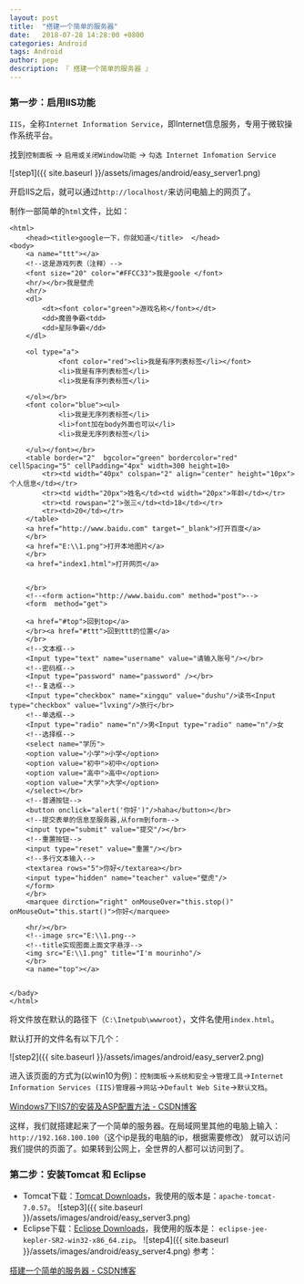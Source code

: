 ```yaml
---
layout: post
title:  "搭建一个简单的服务器"
date:   2018-07-28 14:28:00 +0800
categories: Android
tags: Android
author: pepe
description: 『 搭建一个简单的服务器 』
---
```


### **第一步：启用IIS功能**

`IIS`，全称`Internet Information Service`，即Internet信息服务，专用于微软操作系统平台。

找到`控制面板` -> `启用或关闭Window功能` -> `勾选 Internet Infomation Service`

![step1]({{ site.baseurl }}/assets/images/android/easy_server1.png)

开启IIS之后，就可以通过`http://localhost/`来访问电脑上的网页了。

制作一部简单的`html`文件，比如：
```
<html>
	<head><title>google一下，你就知道</title>  </head>
<body> 
	<a name="ttt"></a>
	<!--这是游戏列表（注释）-->
	<font size="20" color="#FFCC33">我是goole </font>
	<hr/></br>我是壁虎
	<hr/>
	<dl>
		<dt><font color="green">游戏名称</font></dt>
		<dd>魔兽争霸<tdd>
		<dd>星际争霸</dd>
	</dl>
	
	<ol type="a">
			<font color="red"><li>我是有序列表标签</li></font>
			<li>我是有序列表标签</li>
			<li>我是有序列表标签</li>
	
	</ol></br>
	<font color="blue"><ul>
			<li>我是无序列表标签</li>
			<li>font加在body外面也可以</li>
			<li>我是无序列表标签</li>
	
	</ul></font></br>
	<table border="2"  bgcolor="green" bordercolor="red" cellSpacing="5" cellPadding="4px" width=300 height=10>
		<tr><td width="40px" colspan="2" align="center" height="10px">个人信息</td></tr>
		<tr><td width="20px">姓名</td><td width="20px">年龄</td></tr>
		<tr><td rowspan="2">张三</td><td>18</td></tr>
		<tr><td>20</td></tr>
	</table>
	<a href="http://www.baidu.com" target="_blank">打开百度</a>
	</br>
	<a href="E:\\1.png">打开本地图片</a>
	</br>
	<a href="index1.html">打开网页</a>
	

	</br>	
	<!--<form action="http://www.baidu.com" method="post">-->
	<form  method="get">
	
	<a href="#top">回到top</a>
	</br><a href="#ttt">回到ttt的位置</a>
	</br>
	<!--文本框-->
	<Input type="text" name="username" value="请输入账号"/></br>
	<!--密码框-->
	<Input type="password" name="password" /></br>
	<!--复选框-->
	<Input type="checkbox" name="xingqu" value="dushu"/>读书<Input type="checkbox" value="lvxing"/>旅行</br>
	<!--单选框-->
	<Input type="radio" name="n"/>男<Input type="radio" name="n"/>女
	<!--选择框-->
	<select name="学历">
	<option value="小学">小学</option>
	<option value="初中">初中</option>
	<option value="高中">高中</option>
	<option value="大学">大学</option>
	</select></br>
	<!--普通按钮-->
	<button onclick="alert('你好')"/>haha</button></br>
	<!--提交表单的信息至服务器,从form到form-->
	<input type="submit" value="提交"/></br>
	<!--重置按钮-->
	<input type="reset" value="重置"/></br>
	<!--多行文本输入-->
	<textarea rows="5">你好</textarea></br>
	<input type="hidden" name="teacher" value="壁虎"/>
	</form>
	</br>
	<marquee dirction="right" onMouseOver="this.stop()" onMouseOut="this.start()">你好</marquee>

	<hr/></br>
	<!--image src="E:\\1.png-->
	<!--title实现图面上面文字悬浮-->
	<img src="E:\\1.png" title="I'm mourinho"/>
	</br>
	<a name="top"></a>
	

</bady>
</html>
```

将文件放在默认的路径下（`C:\Inetpub\wwwroot`），文件名使用`index.html`。

默认打开的文件名有以下几个：

![step2]({{ site.baseurl }}/assets/images/android/easy_server2.png)

进入该页面的方式为(以win10为例)：`控制面板`->`系统和安全`->`管理工具`->`Internet Information Services (IIS)管理器`->`网站`->`Default Web Site`->`默认文档`。

[Windows7下IIS7的安装及ASP配置方法 - CSDN博客](https://blog.csdn.net/q107770540/article/details/5261653)

这样，我们就搭建起来了一个简单的服务器。在局域网里其他的电脑上输入：`http://192.168.100.100`（这个ip是我的电脑的ip，根据需要修改） 就可以访问我们提供的页面了。如果转到公网上，全世界的人都可以访问到了。

### **第二步：安装Tomcat 和 Eclipse**

* Tomcat下载：[Tomcat Downloads](https://tomcat.apache.org/download-70.cgi)，我使用的版本是：`apache-tomcat-7.0.57`。 
![step3]({{ site.baseurl }}/assets/images/android/easy_server3.png)
* Eclipse下载：[Eclipse Downloads](http://www.eclipse.org/downloads/packages/release/Kepler/SR2)，我使用的版本是： `eclipse-jee-kepler-SR2-win32-x86_64.zip`。
![step4]({{ site.baseurl }}/assets/images/android/easy_server4.png)
参考：

[搭建一个简单的服务器 - CSDN博客](https://blog.csdn.net/lintax/article/details/63686260)




